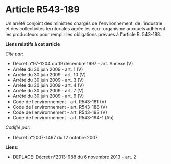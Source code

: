 # Article R543-189

Un arrêté conjoint des ministres chargés de l'environnement, de l'industrie et des collectivités territoriales agrée les éco-
organisme auxquels adhèrent les producteurs pour remplir les obligations prévues à l'article R. 543-188.

**Liens relatifs à cet article**

_Cité par_:

  - Décret n°97-1204 du 19 décembre 1997 - art. Annexe (V)
  - Arrêté du 30 juin 2009 - art. 1 (V)
  - Arrêté du 30 juin 2009 - art. 10 (V)
  - Arrêté du 30 juin 2009 - art. 3 (V)
  - Arrêté du 30 juin 2009 - art. 4 (V)
  - Arrêté du 30 juin 2009 - art. 7 (V)
  - Arrêté du 30 juin 2009 - art. 9 (V)
  - Code de l'environnement - art. R543-181 (V)
  - Code de l'environnement - art. R543-188 (V)
  - Code de l'environnement - art. R543-193 (V)
  - Code de l'environnement - art. R543-194-1 (Ab)

_Codifié par_:

  - Décret n°2007-1467 du 12 octobre 2007

**Liens**:

  - DEPLACE: Décret n°2013-988 du 6 novembre 2013 - art. 2
